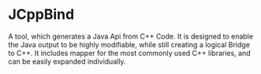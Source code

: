 # JCppBind
A tool, which generates a Java Api from C++ Code. It is designed to enable the Java output to be highly modifiable, while still creating a logical Bridge to C++. It includes mapper for the most commonly used C++ libraries, and can be easily expanded individually.
